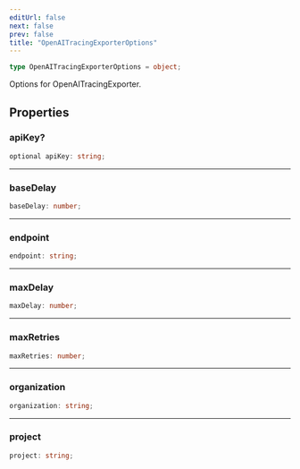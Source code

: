 ```yaml
---
editUrl: false
next: false
prev: false
title: "OpenAITracingExporterOptions"
---
```


```ts
type OpenAITracingExporterOptions = object;
```

Options for OpenAITracingExporter.

## Properties

### apiKey?

```ts
optional apiKey: string;
```

***

### baseDelay

```ts
baseDelay: number;
```

***

### endpoint

```ts
endpoint: string;
```

***

### maxDelay

```ts
maxDelay: number;
```

***

### maxRetries

```ts
maxRetries: number;
```

***

### organization

```ts
organization: string;
```

***

### project

```ts
project: string;
```
